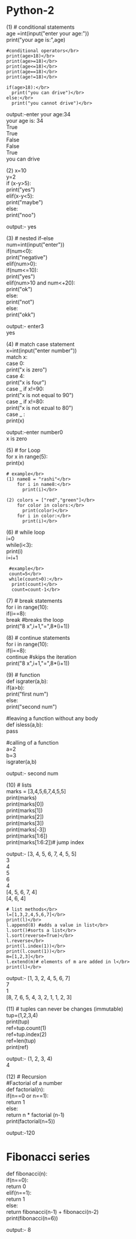 # Python-2
(1) # conditional statements</br>
    age =int(input("enter your age:"))</br>
    print("your age is:",age)</br>
    
    #conditional operators</br>
    print(age>18)</br>
    print(age>=18)</br>
    print(age<=18)</br>
    print(age==18)</br>
    print(age!=18)</br>
    
    if(age>18):</br>
      print("you can drive")</br>
    else:</br>
      print("you cannot drive")</br>

output:-enter your age:34</br>
your age is: 34</br>
True</br>
True</br>
False</br>
False</br>
True</br>
you can drive</br>
      
(2) x=10</br>
    y=2</br>
    if (x-y>5):</br>
      print("yes")</br>
    elif(x-y<5):</br>
      print("maybe")</br>
    else:</br>
      print("noo")</br>

output:- yes</br>

(3) # nested if-else</br>
    num=int(input("enter"))</br>
    if(num<0):</br>
      print("negative")</br>
    elif(num>0):</br>
      if(num<=10):</br>
        print("yes")</br>
      elif(num>10 and num<+20):</br>
        print("ok")</br>
      else:</br>
        print("not")</br>
     else:</br>
       print("okk")</br>

output:- enter3</br>
yes</br>


(4) # match case statement</br>
    x=int(input("enter number"))</br>
    match x:</br>
     case 0:</br>
      print("x is zero")</br>
     case 4:</br>
      print("x is four")</br>
     case _ if x!=90:</br>
      print("x is not equal to 90")</br>
     case _ if x!=80:</br>
      print("x is not ezual to 80")</br>
     case _ :</br>
      print(x)</br>

output:-enter number0</br>
x is zero</br>

(5) # for Loop</br>
    for x in range(5):</br>
     print(x)</br>

    # example</br>
    (1) name8 = "rashi"</br>
        for i in name8:</br>
          print(i)</br>

    (2) colors = ["red","green"]</br>
        for color in colors:</br>
          print(color)</br>
        for i in color:</br>
          print(i)</br>

 (6) # while loop</br>
     i=0</br>
     while(i<3):</br>
       print(i)</br>
       i=i+1</br>
       
     #example</br>
     count=5</br>
     while(count>0):</br>
      print(count)</br>
      count=count-1</br>

(7) # break statements</br>
    for i in range(10):</br>
     if(i==8):</br>
       break  #breaks the loop</br>
     print("8 x",i+1,"=",8*(i+1))</br>

(8) # continue statements</br>
    for i in range(10):</br>
     if(i==8):</br>
      continue #skips the iteration</br>
     print("8 x",i+1,"=",8*(i+1))</br>


(9) # function</br>
   def isgrater(a,b):</br>
   if(a>b):</br>
    print("first num")</br>
   else:</br>
    print("second num")</br>
    
  #leaving a function without any body</br>
  def isless(a,b):</br>
  pass</br>

  #calling of a function</br>
  a=2</br>
  b=3</br>
  isgrater(a,b)</br>

output:- second num</br>

(10) # lists</br>
    marks = [3,4,5,6,7,4,5,5]</br>
    print(marks)</br>
    print(marks[0])</br>
    print(marks[1])</br>
    print(marks[2])</br>
    print(marks[3])</br>
    print(marks[-3])</br>
    print(marks[1:6])</br>
    print(marks[1:6:2])# jump index</br>

output:- [3, 4, 5, 6, 7, 4, 5, 5]</br>
3</br>
4</br>
5</br>
6</br>
4</br>
[4, 5, 6, 7, 4]</br>
[4, 6, 4] </br>

    # list methods</br>
    l=[1,3,2,4,5,6,7]</br>
    print(l)</br>
    l.append(8) #adds a value in list</br>
    l.sort()#sorts a list</br>
    l.sort(reverse=True)</br>
    l.reverse</br>
    print(l.index(1))</br>
    print(l.count(1))</br>
    m=[1,2,3]</br>
    l.extend(m)# elements of m are added in l</br>
    print(l)</br>

output:- [1, 3, 2, 4, 5, 6, 7]</br>
7</br>
1</br>
[8, 7, 6, 5, 4, 3, 2, 1, 1, 2, 3]</br>


(11) # tuples can never be changes (immutable)</br>
     tup=(1,2,3,4)</br>
     print(tup)</br>
     ref=tup.count(1)</br>
     ref=tup.index(2)</br>
     ref=len(tup)</br>
     print(ref)</br>

output:- (1, 2, 3, 4)</br>
4</br>

(12) # Recursion</br>
     #Factorial of a number</br>
def factorial(n):</br>
  if(n==0 or n==1):</br>
    return 1</br>
  else:</br>
    return n * factorial (n-1)</br>
print(factorial(n=5))</br>

output:-120</br>
    
  # Fibonacci series</br>
def fibonacci(n):</br>
  if(n==0):</br>
    return 0</br>
  elif(n==1):</br>
    return 1</br>
  else:</br>
    return fibonacci(n-1) + fibonacci(n-2)</br>
print(fibonacci(n=6))</br>

output:- 8</br>

